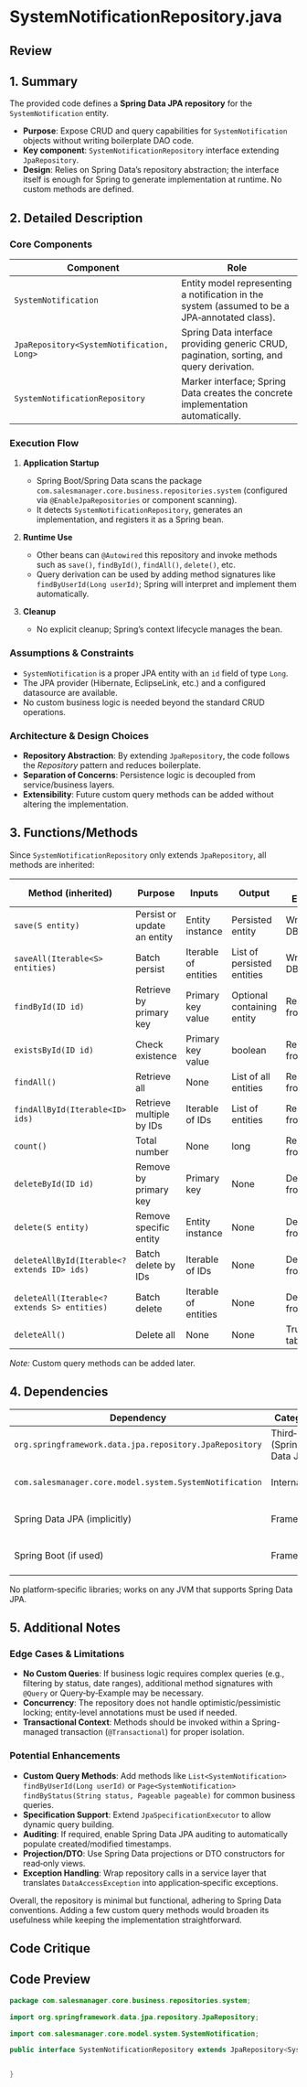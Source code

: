 # SystemNotificationRepository.java

## Review

## 1. Summary
The provided code defines a **Spring Data JPA repository** for the `SystemNotification` entity.  
- **Purpose**: Expose CRUD and query capabilities for `SystemNotification` objects without writing boilerplate DAO code.  
- **Key component**: `SystemNotificationRepository` interface extending `JpaRepository`.  
- **Design**: Relies on Spring Data’s repository abstraction; the interface itself is enough for Spring to generate implementation at runtime. No custom methods are defined.

## 2. Detailed Description
### Core Components
| Component | Role |
|-----------|------|
| `SystemNotification` | Entity model representing a notification in the system (assumed to be a JPA‑annotated class). |
| `JpaRepository<SystemNotification, Long>` | Spring Data interface providing generic CRUD, pagination, sorting, and query derivation. |
| `SystemNotificationRepository` | Marker interface; Spring Data creates the concrete implementation automatically. |

### Execution Flow
1. **Application Startup**  
   - Spring Boot/Spring Data scans the package `com.salesmanager.core.business.repositories.system` (configured via `@EnableJpaRepositories` or component scanning).  
   - It detects `SystemNotificationRepository`, generates an implementation, and registers it as a Spring bean.  

2. **Runtime Use**  
   - Other beans can `@Autowired` this repository and invoke methods such as `save()`, `findById()`, `findAll()`, `delete()`, etc.  
   - Query derivation can be used by adding method signatures like `findByUserId(Long userId)`; Spring will interpret and implement them automatically.

3. **Cleanup**  
   - No explicit cleanup; Spring’s context lifecycle manages the bean.

### Assumptions & Constraints
- `SystemNotification` is a proper JPA entity with an `id` field of type `Long`.  
- The JPA provider (Hibernate, EclipseLink, etc.) and a configured datasource are available.  
- No custom business logic is needed beyond the standard CRUD operations.

### Architecture & Design Choices
- **Repository Abstraction**: By extending `JpaRepository`, the code follows the *Repository* pattern and reduces boilerplate.  
- **Separation of Concerns**: Persistence logic is decoupled from service/business layers.  
- **Extensibility**: Future custom query methods can be added without altering the implementation.

## 3. Functions/Methods
Since `SystemNotificationRepository` only extends `JpaRepository`, all methods are inherited:

| Method (inherited) | Purpose | Inputs | Output | Side Effects |
|--------------------|---------|--------|--------|--------------|
| `save(S entity)` | Persist or update an entity | Entity instance | Persisted entity | Writes to DB |
| `saveAll(Iterable<S> entities)` | Batch persist | Iterable of entities | List of persisted entities | Writes to DB |
| `findById(ID id)` | Retrieve by primary key | Primary key value | Optional containing entity | Reads from DB |
| `existsById(ID id)` | Check existence | Primary key value | boolean | Reads from DB |
| `findAll()` | Retrieve all | None | List of all entities | Reads from DB |
| `findAllById(Iterable<ID> ids)` | Retrieve multiple by IDs | Iterable of IDs | List of entities | Reads from DB |
| `count()` | Total number | None | long | Reads from DB |
| `deleteById(ID id)` | Remove by primary key | Primary key | None | Deletes from DB |
| `delete(S entity)` | Remove specific entity | Entity instance | None | Deletes from DB |
| `deleteAllById(Iterable<? extends ID> ids)` | Batch delete by IDs | Iterable of IDs | None | Deletes from DB |
| `deleteAll(Iterable<? extends S> entities)` | Batch delete | Iterable of entities | None | Deletes from DB |
| `deleteAll()` | Delete all | None | None | Truncates table |

*Note:* Custom query methods can be added later.

## 4. Dependencies
| Dependency | Category | Comments |
|------------|----------|----------|
| `org.springframework.data.jpa.repository.JpaRepository` | Third‑party (Spring Data JPA) | Provides generic CRUD methods |
| `com.salesmanager.core.model.system.SystemNotification` | Internal | JPA entity; must be annotated with `@Entity` and have an `@Id` field |
| Spring Data JPA (implicitly) | Framework | Requires JPA provider (e.g., Hibernate) and a `javax.persistence.EntityManager` |
| Spring Boot (if used) | Framework | For component scanning, bean creation, and datasource configuration |

No platform‑specific libraries; works on any JVM that supports Spring Data JPA.

## 5. Additional Notes
### Edge Cases & Limitations
- **No Custom Queries**: If business logic requires complex queries (e.g., filtering by status, date ranges), additional method signatures with `@Query` or Query‑by‑Example may be necessary.  
- **Concurrency**: The repository does not handle optimistic/pessimistic locking; entity-level annotations must be used if needed.  
- **Transactional Context**: Methods should be invoked within a Spring-managed transaction (`@Transactional`) for proper isolation.  

### Potential Enhancements
- **Custom Query Methods**: Add methods like `List<SystemNotification> findByUserId(Long userId)` or `Page<SystemNotification> findByStatus(String status, Pageable pageable)` for common business queries.  
- **Specification Support**: Extend `JpaSpecificationExecutor` to allow dynamic query building.  
- **Auditing**: If required, enable Spring Data JPA auditing to automatically populate created/modified timestamps.  
- **Projection/DTO**: Use Spring Data projections or DTO constructors for read‑only views.  
- **Exception Handling**: Wrap repository calls in a service layer that translates `DataAccessException` into application‑specific exceptions.  

Overall, the repository is minimal but functional, adhering to Spring Data conventions. Adding a few custom query methods would broaden its usefulness while keeping the implementation straightforward.

## Code Critique



## Code Preview

```java
package com.salesmanager.core.business.repositories.system;

import org.springframework.data.jpa.repository.JpaRepository;

import com.salesmanager.core.model.system.SystemNotification;

public interface SystemNotificationRepository extends JpaRepository<SystemNotification, Long> {


}



```
